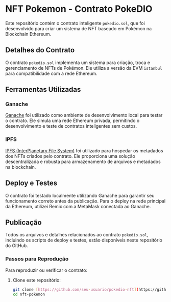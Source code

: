 # NFT Pokemon - Contrato PokeDIO

Este repositório contém o contrato inteligente `pokedio.sol`, que foi desenvolvido para criar um sistema de NFT baseado em Pokémon na Blockchain Ethereum. 

## Detalhes do Contrato

O contrato `pokedio.sol` implementa um sistema para criação, troca e gerenciamento de NFTs de Pokémon. Ele utiliza a versão da EVM `istanbul` para compatibilidade com a rede Ethereum.

## Ferramentas Utilizadas

### Ganache

[Ganache](https://www.trufflesuite.com/ganache) foi utilizado como ambiente de desenvolvimento local para testar o contrato. Ele simula uma rede Ethereum privada, permitindo o desenvolvimento e teste de contratos inteligentes sem custos.

### IPFS

[IPFS (InterPlanetary File System)](https://ipfs.io/) foi utilizado para hospedar os metadados dos NFTs criados pelo contrato. Ele proporciona uma solução descentralizada e robusta para armazenamento de arquivos e metadados na blockchain.

## Deploy e Testes

O contrato foi testado localmente utilizando Ganache para garantir seu funcionamento correto antes da publicação. Para o deploy na rede principal da Ethereum, utilizei Remix com a MetaMask conectada ao Ganache.

## Publicação

Todos os arquivos e detalhes relacionados ao contrato `pokedio.sol`, incluindo os scripts de deploy e testes, estão disponíveis neste repositório do GitHub.

### Passos para Reprodução

Para reproduzir ou verificar o contrato:

1. Clone este repositório:
   ```bash
   git clone [https://github.com/seu-usuario/pokedio-nft](https://github.com/jnquintino/nft-pokemon/).git
   cd nft-pokemon
